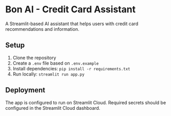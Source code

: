 # Bon AI - Credit Card Assistant

A Streamlit-based AI assistant that helps users with credit card recommendations and information.

## Setup

1. Clone the repository
2. Create a `.env` file based on `.env.example`
3. Install dependencies: `pip install -r requirements.txt`
4. Run locally: `streamlit run app.py`

## Deployment

The app is configured to run on Streamlit Cloud. Required secrets should be configured in the Streamlit Cloud dashboard. 